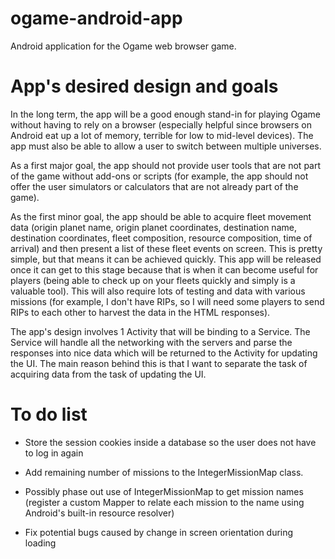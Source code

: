 ogame-android-app
=================

Android application for the Ogame web browser game.

App's desired design and goals
==============================

In the long term, the app will be a good enough stand-in for playing Ogame without having
to rely on a browser (especially helpful since browsers on Android eat up a lot of memory,
terrible for low to mid-level devices). The app must also be able to allow a user to
switch between multiple universes.

As a first major goal, the app should not provide user
tools that are not part of the game without add-ons or scripts (for example, the app should
not offer the user simulators or calculators that are not already part of the game).

As the first minor goal, the app should be able to acquire fleet movement data
(origin planet name, origin planet coordinates, destination name, destination coordinates,
fleet composition, resource composition, time of arrival) and then present a list of
these fleet events on screen. This is pretty simple, but that means it can be achieved
quickly. This app will be released once it can get to this stage because that
is when it can become useful for players (being able to check up on your fleets
quickly and simply is a valuable tool). This will also require lots of testing and
data with various missions (for example, I don't have RIPs, so I will need some players
to send RIPs to each other to harvest the data in the HTML responses).

The app's design involves 1 Activity that will be binding to a Service. The Service will
handle all the networking with the servers and parse the responses into nice data which
will be returned to the Activity for updating the UI. The main reason behind this is that
I want to separate the task of acquiring data from the task of updating the UI.

To do list
==========

- Store the session cookies inside a database so the user does not have to log in again

- Add remaining number of missions to the IntegerMissionMap class.

- Possibly phase out use of IntegerMissionMap to get mission names (register a custom Mapper
to relate each mission to the name using Android's built-in resource resolver)

- Fix potential bugs caused by change in screen orientation during loading
